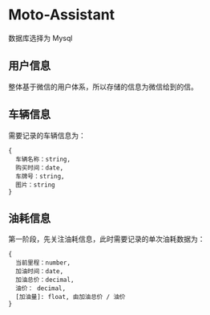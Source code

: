 # Moto-Assistant

数据库选择为 Mysql

## 用户信息

整体基于微信的用户体系，所以存储的信息为微信给到的信。

## 车辆信息

需要记录的车辆信息为：

```
{
  车辆名称：string,
  购买时间：date,
  车牌号：string,
  图片：string
}
```

## 油耗信息

第一阶段，先关注油耗信息，此时需要记录的单次油耗数据为：

```
{
  当前里程：number,
  加油时间：date,
  加油总价：decimal,
  油价： decimal,
  [加油量]: float, 由加油总价 / 油价
}
```
